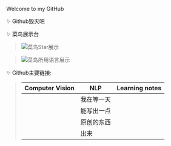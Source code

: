 Welcome to my GitHub

✨ Github毁灭吧
<!--
><img width="100%" alt="game gif" src="https://raw.githubusercontent.com/leesamoyed/leesamoyed/main/assets/github-contribution-grid-snake.svg"/>

**LeeSamoyed/LeeSamoyed** is a ✨ _special_ ✨ repository because its `README.md` (this file) appears on your GitHub profile.

Here are some ideas to get you started:

- 🔭 I’m currently working on ...
- 🌱 I’m currently learning ...
- 👯 I’m looking to collaborate on ...
- 🤔 I’m looking for help with ...
- 💬 Ask me about ...
- 📫 How to reach me: ...
- 😄 Pronouns: ...
- ⚡ Fun fact: ...
-->

✨ 菜鸟展示台
> <img align="center" src="https://github-readme-stats.anuraghazra1.vercel.app/api?username=leesamoyed&show_icons=true&line_height=27&include_all_commits=true" alt="菜鸟Star展示" />

> <img align="center" src="https://github-readme-stats.anuraghazra1.vercel.app/api/top-langs/?username=leesamoyed&show_icons=true&line_height=27&include_all_commits=true" alt="菜鸟所用语言展示" />
> 
✨ Github主要链接:

>| Computer Vision | NLP | Learning notes |
>|  ----  | ----  | ---- |
>|   | 我在等一天 |  |
>|   | 能写出一点 |  |
>|   | 原创的东西 |  |
>|   | 出来      |  |
